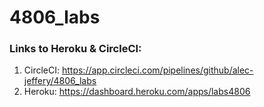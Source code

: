 # 4806_labs

### Links to Heroku & CircleCI:

1. CircleCI: https://app.circleci.com/pipelines/github/alec-jeffery/4806_labs
2. Heroku: https://dashboard.heroku.com/apps/labs4806
